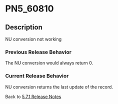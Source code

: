 # PN5_60810

<PageHeader />

## Description

NU conversion not working

### Previous Release Behavior

The NU conversion would always return 0.

### Current Release Behavior

NU conversion returns the last update of the record.

Back to [5.7.1 Release Notes](./../jbase-5.7.1-release-notes/README.md)

<PageFooter />
